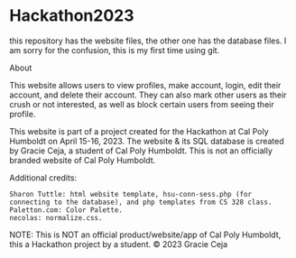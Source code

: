# Hackathon2023
this repository has the website files, the other one has the database files. I am sorry for the confusion, this is my first time using git.

About

This website allows users to view profiles, make account, login, edit their account, and delete their account. They can also mark other users as their crush or not interested, as well as block certain users from seeing their profile.

This website is part of a project created for the Hackathon at Cal Poly Humboldt on April 15-16, 2023. The website & its SQL database is created by Gracie Ceja, a student of Cal Poly Humboldt. This is not an officially branded website of Cal Poly Humboldt.

Additional credits:

    Sharon Tuttle: html website template, hsu-conn-sess.php (for connecting to the database), and php templates from CS 328 class.
    Paletton.com: Color Palette.
    necolas: normalize.css.

NOTE: This is NOT an official product/website/app of Cal Poly Humboldt, this a Hackathon project by a student. © 2023 Gracie Ceja
